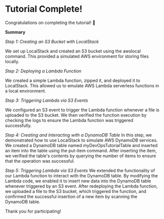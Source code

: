 # Tutorial Complete!

Congratulations on completing the tutorial! 🎉

**Summary**

*Step 1: Creating an S3 Bucket with LocalStack*

We set up LocalStack and created an S3 bucket using the awslocal command. This provided a simulated AWS environment for storing files locally.

*Step 2: Deploying a Lambda Function*

We created a simple Lambda function, zipped it, and deployed it to LocalStack. This allowed us to emulate AWS Lambda serverless functions in a local environment.

*Step 3: Triggering Lambda via S3 Events*

We configured an S3 event to trigger the Lambda function whenever a file is uploaded to the S3 bucket. We then verified the function execution by checking the logs to ensure the Lambda function was triggered successfully.

*Step 4: Creating and Interacting with a DynamoDB Table*
In this step, we demonstrated how to use LocalStack to simulate AWS DynamoDB services. We created a DynamoDB table named myDevOpsTutorialTable and inserted an item into the table using the put-item command. After inserting the item, we verified the table's contents by querying the number of items to ensure that the operation was successful.

*Step 5: Triggering Lambda via S3 Events*
We extended the functionality of our Lambda function to interact with the DynamoDB table. By modifying the Lambda code, we enabled it to insert new data into the DynamoDB table whenever triggered by an S3 event. After redeploying the Lambda function, we uploaded a file to the S3 bucket, which triggered the function, and confirmed the successful insertion of a new item by scanning the DynamoDB table.

Thank you for participating!
